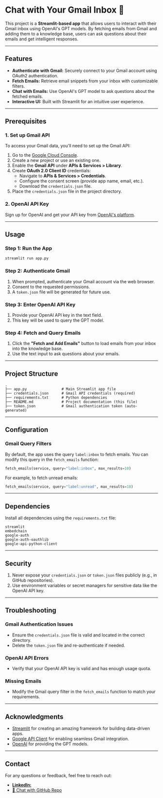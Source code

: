 # Chat with Your Gmail Inbox 📧

This project is a **Streamlit-based app** that allows users to interact with their Gmail inbox using OpenAI's GPT models. By fetching emails from Gmail and adding them to a knowledge base, users can ask questions about their emails and get intelligent responses.

---

## Features
- **Authenticate with Gmail:** Securely connect to your Gmail account using OAuth2 authentication.
- **Fetch Emails:** Retrieve email snippets from your inbox with customizable filters.
- **Chat with Emails:** Use OpenAI's GPT model to ask questions about the fetched emails.
- **Interactive UI:** Built with Streamlit for an intuitive user experience.

---

## Prerequisites

### 1. **Set up Gmail API**
To access your Gmail data, you'll need to set up the Gmail API:

1. Go to the [Google Cloud Console](https://console.cloud.google.com/).
2. Create a new project or use an existing one.
3. Enable the **Gmail API** under **APIs & Services > Library**.
4. Create **OAuth 2.0 Client ID** credentials:
   - Navigate to **APIs & Services > Credentials**.
   - Configure the consent screen (provide app name, email, etc.).
   - Download the `credentials.json` file.
5. Place the `credentials.json` file in the project directory.

### 2. **OpenAI API Key**
Sign up for OpenAI and get your API key from [OpenAI's platform](https://platform.openai.com/).

---

## Usage

### Step 1: Run the App
```bash
streamlit run app.py
```

### Step 2: Authenticate Gmail
1. When prompted, authenticate your Gmail account via the web browser.
2. Consent to the requested permissions.
3. A `token.json` file will be generated for future use.

### Step 3: Enter OpenAI API Key
1. Provide your OpenAI API key in the text field.
2. This key will be used to query the GPT model.

### Step 4: Fetch and Query Emails
1. Click the **"Fetch and Add Emails"** button to load emails from your inbox into the knowledge base.
2. Use the text input to ask questions about your emails.

---

## Project Structure
```plaintext
.
├── app.py                # Main Streamlit app file
├── credentials.json      # Gmail API credentials (required)
├── requirements.txt      # Python dependencies
├── README.md             # Project documentation (this file)
├── token.json            # Gmail authentication token (auto-generated)
```

---

## Configuration

### Gmail Query Filters
By default, the app uses the query `label:inbox` to fetch emails. You can modify this query in the `fetch_emails` function:
```python
fetch_emails(service, query="label:inbox", max_results=10)
```
For example, to fetch unread emails:
```python
fetch_emails(service, query="label:unread", max_results=10)
```

---

## Dependencies

Install all dependencies using the `requirements.txt` file:
```plaintext
streamlit
embedchain
google-auth
google-auth-oauthlib
google-api-python-client
```

---

## Security
1. Never expose your `credentials.json` or `token.json` files publicly (e.g., in GitHub repositories).
2. Use environment variables or secret managers for sensitive data like the OpenAI API key.

---

## Troubleshooting

### Gmail Authentication Issues
- Ensure the `credentials.json` file is valid and located in the correct directory.
- Delete the `token.json` file and re-authenticate if needed.

### OpenAI API Errors
- Verify that your OpenAI API key is valid and has enough usage quota.

### Missing Emails
- Modify the Gmail query filter in the `fetch_emails` function to match your requirements.

---

## Acknowledgments
- [Streamlit](https://streamlit.io/) for creating an amazing framework for building data-driven apps.
- [Google API Client](https://developers.google.com/api-client-library/python) for enabling seamless Gmail integration.
- [OpenAI](https://openai.com/) for providing the GPT models.

---

## Contact
For any questions or feedback, feel free to reach out:
- [**LinkedIn:** ](https://www.linkedin.com/in/venkata-tarun-kumar-mavillapalli-967b4613a/)
- [💬 Chat with GitHub Repo](https://github.com/VenkataTarunKumarMavillapalli/chat_with_these/tree/main/chat_with_github)

